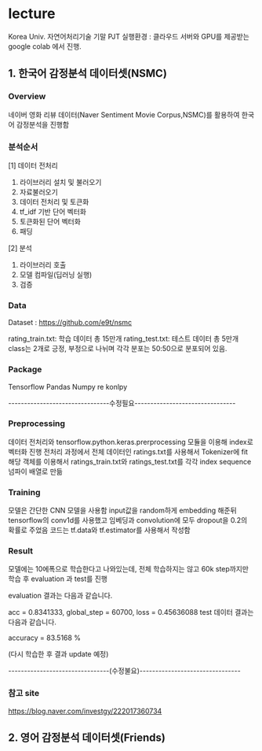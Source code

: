 # lecture
Korea Univ. 자연어처리기술 기말 PJT
실행환경 : 클라우드 서버와 GPU를 제공받는 google colab 에서 진행.


## 1. 한국어 감정분석 데이터셋(NSMC)

### Overview
네이버 영화 리뷰 데이터(Naver Sentiment Movie Corpus,NSMC)를 활용하여 한국어 감정분석을 진행함

### 분석순서
[1] 데이터 전처리
1) 라이브러리 설치 및 불러오기
2) 자료불러오기
3) 데이터 전처리 및 토큰화
4) tf_idf 기반 단어 벡터화
5) 토큰화된 단어 벡터화
6) 패딩

[2] 분석
1) 라이브러리 호출
2) 모델 컴파일(딥러닝 실행)
3) 검증

### Data
Dataset : https://github.com/e9t/nsmc

rating_train.txt: 학습 데이터 총 15만개
rating_test.txt: 테스트 데이터 총 5만개
class는 2개로 긍정, 부정으로 나뉘며 각각 분포는 50:50으로 분포되어 있음.

### Package
Tensorflow
Pandas
Numpy
re
konlpy

--------------------------------수정필요--------------------------------
### Preprocessing
데이터 전처리와 tensorflow.python.keras.prerprocessing 모듈을 이용해 index로 벡터화 진행
전처리 과정에서 전체 데이터인 ratings.txt를 사용해서 Tokenizer에 fit 
해당 객체를 이용해서 ratings_train.txt와 ratings_test.txt를 각각 index sequence 넘파이 배열로 만듦

### Training
모델은 간단한 CNN 모델을 사용함
input값을 random하게 embedding 해준뒤 tensorflow의 conv1d를 사용했고 임베딩과 convolution에 모두 dropout을 0.2의 확률로 주었음
코드는 tf.data와 tf.estimator를 사용해서 작성함

### Result
모델에는 10에폭으로 학습한다고 나와있는데, 전체 학습하지는 않고 60k step까지만 학습 후 evaluation 과 test를 진행

evaluation 결과는 다음과 같습니다.

acc = 0.8341333, global_step = 60700, loss = 0.45636088
test 데이터 결과는 다음과 같습니다.

accuracy = 83.5168 %

(다시 학습한 후 결과 update 예정)

--------------------------------(수정불요)--------------------------------
### 참고 site 
https://blog.naver.com/investgy/222017360734



## 2. 영어 감정분석 데이터셋(Friends)
